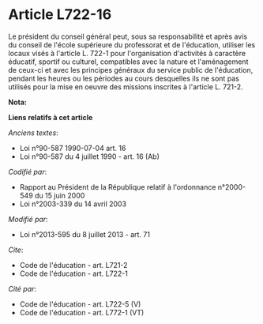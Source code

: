 # Article L722-16

Le président du conseil général peut, sous sa responsabilité et après avis du conseil de l'école supérieure du professorat et
de l'éducation, utiliser les locaux visés à l'article L. 722-1 pour l'organisation d'activités à caractère éducatif, sportif
ou culturel, compatibles avec la nature et l'aménagement de ceux-ci et avec les principes généraux du service public de
l'éducation, pendant les heures ou les périodes au cours desquelles ils ne sont pas utilisés pour la mise en oeuvre des
missions inscrites à l'article L. 721-2.

**Nota:**



**Liens relatifs à cet article**

_Anciens textes_:

  - Loi n°90-587 1990-07-04 art. 16
  - Loi n°90-587 du 4 juillet 1990 - art. 16 (Ab)

_Codifié par_:

  - Rapport au Président de la République relatif à l'ordonnance n°2000-549 du 15 juin 2000
  - Loi n°2003-339 du 14 avril 2003

_Modifié par_:

  - Loi n°2013-595 du 8 juillet 2013 - art. 71

_Cite_:

  - Code de l'éducation - art. L721-2
  - Code de l'éducation - art. L722-1

_Cité par_:

  - Code de l'éducation - art. L722-5 (V)
  - Code de l'éducation - art. L772-1 (VT)
